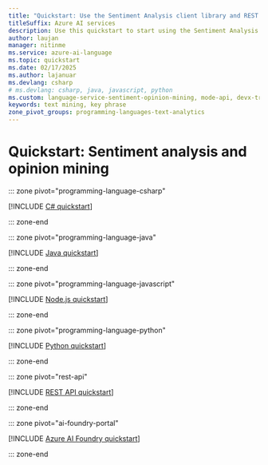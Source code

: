 ```yaml
---
title: "Quickstart: Use the Sentiment Analysis client library and REST API"
titleSuffix: Azure AI services
description: Use this quickstart to start using the Sentiment Analysis API.
author: laujan
manager: nitinme
ms.service: azure-ai-language
ms.topic: quickstart
ms.date: 02/17/2025
ms.author: lajanuar
ms.devlang: csharp
# ms.devlang: csharp, java, javascript, python
ms.custom: language-service-sentiment-opinion-mining, mode-api, devx-track-extended-java, devx-track-js, devx-track-python
keywords: text mining, key phrase
zone_pivot_groups: programming-languages-text-analytics
---
```


# Quickstart: Sentiment analysis and opinion mining  

::: zone pivot="programming-language-csharp"

[!INCLUDE [C# quickstart](includes/quickstarts/csharp-sdk.md)]

::: zone-end

::: zone pivot="programming-language-java"

[!INCLUDE [Java quickstart](includes/quickstarts/java-sdk.md)]

::: zone-end

::: zone pivot="programming-language-javascript"

[!INCLUDE [Node.js quickstart](includes/quickstarts/nodejs-sdk.md)]

::: zone-end

::: zone pivot="programming-language-python"

[!INCLUDE [Python quickstart](includes/quickstarts/python-sdk.md)]

::: zone-end

::: zone pivot="rest-api"

[!INCLUDE [REST API quickstart](includes/quickstarts/rest-api.md)]

::: zone-end

::: zone pivot="ai-foundry-portal"

[!INCLUDE [Azure AI Foundry quickstart](includes/quickstarts/azure-ai-foundry.md)]

::: zone-end
